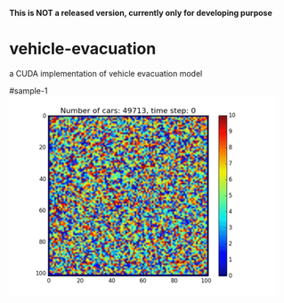 **This is NOT a released version, currently only for developing purpose**
# vehicle-evacuation
a CUDA implementation of vehicle evacuation model

#sample-1
![alt text](samples/animation1.gif)
